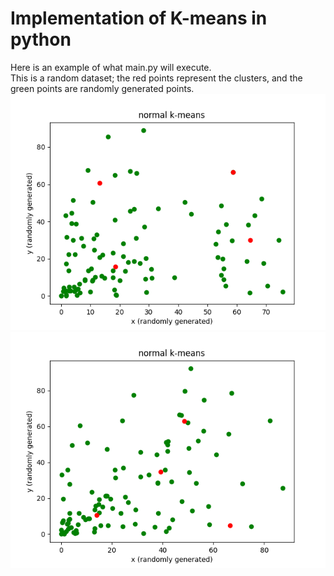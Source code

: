 # Implementation of K-means in python
Here is an example of what main.py will execute.    
This is a random dataset; the red points represent the clusters, and the green points are randomly generated points.    
![](https://github.com/MatthewS-1/k_means/blob/main/k-means_with_random_dataset.png?raw=true)
![](https://github.com/MatthewS-1/k_means/blob/main/k-means_with_random_dataset2.png?raw=true)
